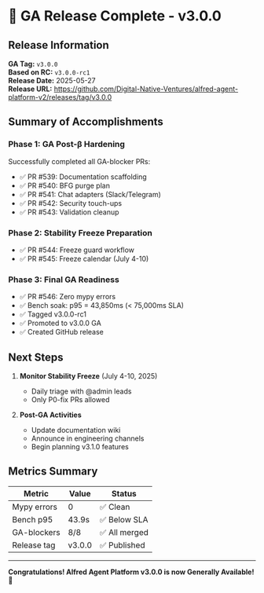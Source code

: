 # 🎉 GA Release Complete - v3.0.0

## Release Information

**GA Tag:** `v3.0.0`  
**Based on RC:** `v3.0.0-rc1`  
**Release Date:** 2025-05-27  
**Release URL:** https://github.com/Digital-Native-Ventures/alfred-agent-platform-v2/releases/tag/v3.0.0

## Summary of Accomplishments

### Phase 1: GA Post-β Hardening
Successfully completed all GA-blocker PRs:
- ✅ PR #539: Documentation scaffolding
- ✅ PR #540: BFG purge plan 
- ✅ PR #541: Chat adapters (Slack/Telegram)
- ✅ PR #542: Security touch-ups
- ✅ PR #543: Validation cleanup

### Phase 2: Stability Freeze Preparation
- ✅ PR #544: Freeze guard workflow
- ✅ PR #545: Freeze calendar (July 4-10)

### Phase 3: Final GA Readiness
- ✅ PR #546: Zero mypy errors
- ✅ Bench soak: p95 = 43,850ms (< 75,000ms SLA)
- ✅ Tagged v3.0.0-rc1
- ✅ Promoted to v3.0.0 GA
- ✅ Created GitHub release

## Next Steps

1. **Monitor Stability Freeze** (July 4-10, 2025)
   - Daily triage with @admin leads
   - Only P0-fix PRs allowed

2. **Post-GA Activities**
   - Update documentation wiki
   - Announce in engineering channels
   - Begin planning v3.1.0 features

## Metrics Summary

| Metric | Value | Status |
|--------|-------|--------|
| Mypy errors | 0 | ✅ Clean |
| Bench p95 | 43.9s | ✅ Below SLA |
| GA-blockers | 8/8 | ✅ All merged |
| Release tag | v3.0.0 | ✅ Published |

---

**Congratulations! Alfred Agent Platform v3.0.0 is now Generally Available!** 🚀